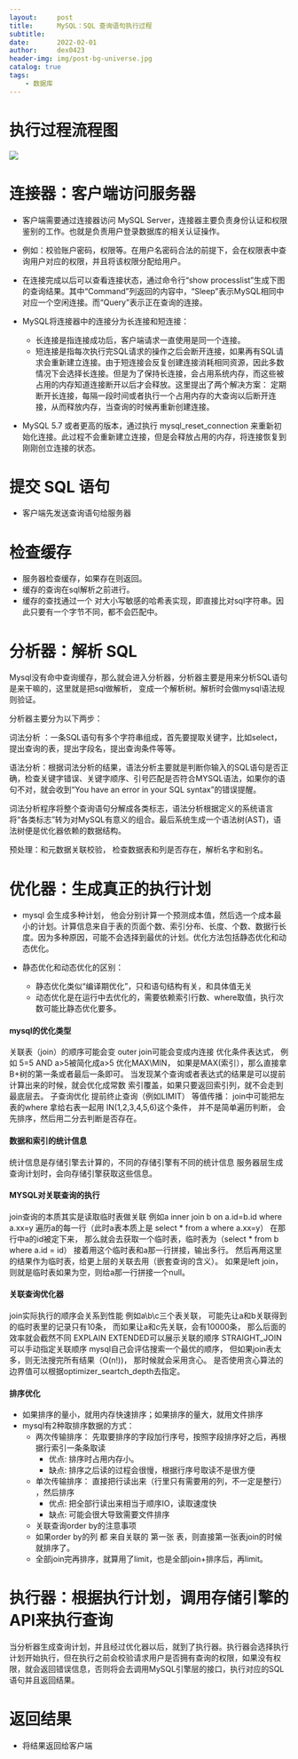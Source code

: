 ```yaml
---
layout:     post
title:      MySQL：SQL 查询语句执行过程
subtitle:   
date:       2022-02-01
author:     dex0423
header-img: img/post-bg-universe.jpg
catalog: true
tags:
    - 数据库
---
```



# 执行过程流程图

![]({{site.baseurl}}/img-post/mysql-5.png)

# 连接器：客户端访问服务器

- 客户端需要通过连接器访问 MySQL Server，连接器主要负责身份认证和权限鉴别的工作。也就是负责用户登录数据库的相关认证操作。
- 例如：校验账户密码，权限等。在用户名密码合法的前提下，会在权限表中查询用户对应的权限，并且将该权限分配给用户。
- 在连接完成以后可以查看连接状态，通过命令行“show processlist”生成下图的查询结果。其中“Command”列返回的内容中，“Sleep”表示MySQL相同中对应一个空闲连接。而“Query”表示正在查询的连接。

- MySQL将连接器中的连接分为长连接和短连接：
    - 长连接是指连接成功后，客户端请求一直使用是同一个连接。
    - 短连接是指每次执行完SQL请求的操作之后会断开连接，如果再有SQL请求会重新建立连接。由于短连接会反复创建连接消耗相同资源，因此多数情况下会选择长连接。但是为了保持长连接，会占用系统内存，而这些被占用的内存知道连接断开以后才会释放。这里提出了两个解决方案：
    定期断开长连接，每隔一段时间或者执行一个占用内存的大查询以后断开连接，从而释放内存，当查询的时候再重新创建连接。
- MySQL 5.7 或者更高的版本，通过执行 mysql_reset_connection 来重新初始化连接。此过程不会重新建立连接，但是会释放占用的内存，将连接恢复到刚刚创立连接的状态。

# 提交 SQL 语句

- 客户端先发送查询语句给服务器

# 检查缓存

- 服务器检查缓存，如果存在则返回。
- 缓存的查询在sql解析之前进行。
- 缓存的查找通过一个 对大小写敏感的哈希表实现，即直接比对sql字符串。因此只要有一个字节不同，都不会匹配中。

# 分析器：解析 SQL

Mysql没有命中查询缓存，那么就会进入分析器，分析器主要是用来分析SQL语句是来干嘛的，这里就是把sql做解析， 变成一个解析树。解析时会做mysql语法规则验证。

分析器主要分为以下两步：

词法分析 ：一条SQL语句有多个字符串组成，首先要提取关键字，比如select，提出查询的表，提出字段名，提出查询条件等等。

语法分析：根据词法分析的结果，语法分析主要就是判断你输入的SQL语句是否正确，检查关键字错误、关键字顺序、引号匹配是否符合MYSQL语法，如果你的语句不对，就会收到“You have an error in your SQL syntax”的错误提醒。

词法分析程序将整个查询语句分解成各类标志，语法分析根据定义的系统语言将“各类标志”转为对MySQL有意义的组合。最后系统生成一个语法树(AST)，语法树便是优化器依赖的数据结构。

预处理：和元数据关联校验， 检查数据表和列是否存在，解析名字和别名。

# 优化器：生成真正的执行计划

- mysql 会生成多种计划， 他会分别计算一个预测成本值，然后选一个成本最小的计划。计算信息来自于表的页面个数、索引分布、长度、个数、数据行长度。因为多种原因，可能不会选择到最优的计划。优化方法包括静态优化和动态优化。

- 静态优化和动态优化的区别：
    - 静态优化类似“编译期优化”，只和语句结构有关，和具体值无关
    - 动态优化是在运行中去优化的，需要依赖索引行数、where取值，执行次数可能比静态优化要多。

#### mysql的优化类型

关联表（join）的顺序可能会变
outer join可能会变成内连接
优化条件表达式， 例如 5=5 AND a>5被简化成a>5
优化MAX\MIN， 如果是MAX(索引），那么直接拿B+树的第一条或者最后一条即可。
当发现某个查询或者表达式的结果是可以提前计算出来的时候，就会优化成常数
索引覆盖，如果只要返回索引列，就不会走到最底层去。
子查询优化
提前终止查询（例如LIMIT）
等值传播： join中可能把左表的where 拿给右表一起用
IN(1,2,3,4,5,6)这个条件， 并不是简单遍历判断， 会先排序，然后用二分去判断是否存在。


#### 数据和索引的统计信息

统计信息是存储引擎去计算的，不同的存储引擎有不同的统计信息
服务器层生成查询计划时，会向存储引擎获取这些信息。

#### MYSQL对关联查询的执行

join查询的本质其实是读取临时表做关联
例如a inner join b on a.id=b.id where a.xx=y
遍历a的每一行（此时a表本质上是 select * from a where a.xx=y）
在那行中a的id被定下来， 那么就会去获取一个临时表，临时表为（select * from b where a.id = id）
接着用这个临时表和a那一行拼接，输出多行。
然后再用这里的结果作为临时表，给更上层的关联去用（嵌套查询的含义）。
如果是left join，则就是临时表如果为空，则给a那一行拼接一个null。


#### 关联查询优化器

join实际执行的顺序会关系到性能
例如a\b\c三个表关联， 可能先让a和b关联得到的临时表里的记录只有10条， 而如果让a和c先关联，会有10000条， 那么后面的效率就会截然不同
EXPLAIN EXTENDED可以展示关联的顺序
STRAIGHT_JOIN可以手动指定关联顺序
mysql自己会评估搜索一个最优的顺序， 但如果join表太多，则无法搜完所有结果（O(n!))， 那时候就会采用贪心。 是否使用贪心算法的边界值可以根据optimizer_seartch_depth去指定。

#### 排序优化

- 如果排序的量小，就用内存快速排序；如果排序的量大，就用文件排序
- mysql有2种取排序数据的方式：
    - 两次传输排序： 先取要排序的字段加行序号，按照字段排序好之后，再根据行索引一条条取读
        - 优点: 排序时占用内存小。
        - 缺点: 排序之后读的过程会很慢，根据行序号取读不是很方便
    - 单次传输排序： 直接把行读出来（行里只有需要用的列，不一定是整行） ，然后排序
        - 优点: 把全部行读出来相当于顺序IO，读取速度快
        - 缺点: 可能会很大导致需要文件排序
    - 关联查询order by的注意事项
    - 如果order by的列 都 来自关联的 第一张 表，则直接第一张表join的时候就排序了。
    - 全部join完再排序，就算用了limit，也是全部join+排序后，再limit。

# 执行器：根据执行计划，调用存储引擎的API来执行查询

当分析器生成查询计划，并且经过优化器以后，就到了执行器。执行器会选择执行计划开始执行，但在执行之前会校验请求用户是否拥有查询的权限，如果没有权限，就会返回错误信息，否则将会去调用MySQL引擎层的接口，执行对应的SQL语句并且返回结果。


# 返回结果

- 将结果返回给客户端
